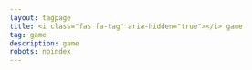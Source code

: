 ```yaml
---
layout: tagpage
title: <i class="fas fa-tag" aria-hidden="true"></i> game
tag: game
description: game
robots: noindex
---
```

